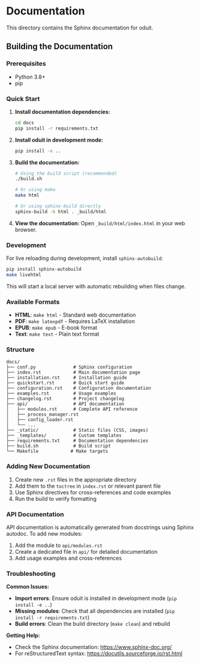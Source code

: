 # Documentation

This directory contains the Sphinx documentation for oduit.

## Building the Documentation

### Prerequisites

- Python 3.8+
- pip

### Quick Start

1. **Install documentation dependencies:**

   ```bash
   cd docs
   pip install -r requirements.txt
   ```

2. **Install oduit in development mode:**

   ```bash
   pip install -e ..
   ```

3. **Build the documentation:**

   ```bash
   # Using the build script (recommended)
   ./build.sh

   # Or using make
   make html

   # Or using sphinx-build directly
   sphinx-build -b html . _build/html
   ```

4. **View the documentation:**
   Open `_build/html/index.html` in your web browser.

### Development

For live reloading during development, install `sphinx-autobuild`:

```bash
pip install sphinx-autobuild
make livehtml
```

This will start a local server with automatic rebuilding when files change.

### Available Formats

- **HTML**: `make html` - Standard web documentation
- **PDF**: `make latexpdf` - Requires LaTeX installation
- **EPUB**: `make epub` - E-book format
- **Text**: `make text` - Plain text format

### Structure

```
docs/
├── conf.py              # Sphinx configuration
├── index.rst            # Main documentation page
├── installation.rst     # Installation guide
├── quickstart.rst       # Quick start guide
├── configuration.rst    # Configuration documentation
├── examples.rst         # Usage examples
├── changelog.rst        # Project changelog
├── api/                 # API documentation
│   ├── modules.rst      # Complete API reference
│   ├── process_manager.rst
│   ├── config_loader.rst
│   └── ...
├── _static/             # Static files (CSS, images)
├── _templates/          # Custom templates
├── requirements.txt     # Documentation dependencies
├── build.sh             # Build script
└── Makefile            # Make targets

```

### Adding New Documentation

1. Create new `.rst` files in the appropriate directory
2. Add them to the `toctree` in `index.rst` or relevant parent file
3. Use Sphinx directives for cross-references and code examples
4. Run the build to verify formatting

### API Documentation

API documentation is automatically generated from docstrings using Sphinx autodoc.
To add new modules:

1. Add the module to `api/modules.rst`
2. Create a dedicated file in `api/` for detailed documentation
3. Add usage examples and cross-references

### Troubleshooting

**Common Issues:**

- **Import errors**: Ensure oduit is installed in development mode (`pip install -e ..`)
- **Missing modules**: Check that all dependencies are installed (`pip install -r requirements.txt`)
- **Build errors**: Clean the build directory (`make clean`) and rebuild

**Getting Help:**

- Check the Sphinx documentation: https://www.sphinx-doc.org/
- For reStructuredText syntax: https://docutils.sourceforge.io/rst.html
